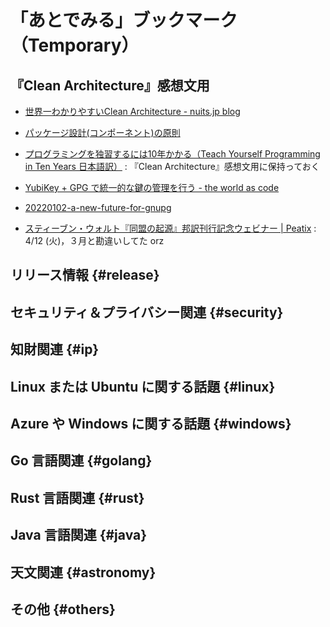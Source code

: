 # 「あとでみる」ブックマーク（Temporary）

## 『Clean Architecture』感想文用

- [世界一わかりやすいClean Architecture - nuits.jp blog](https://www.nuits.jp/entry/easiest-clean-architecture-2019-09)
- [パッケージ設計(コンポーネント)の原則](https://zenn.dev/uesho/articles/c819d53be1d6d9d120e8)
- [プログラミングを独習するには10年かかる（Teach Yourself Programming in Ten Years 日本語訳）](https://www.yamdas.org/column/technique/21-daysj.html) : 『Clean Architecture』感想文用に保持っておく

- [YubiKey + GPG で統一的な鍵の管理を行う - the world as code](https://chroju.dev/blog/yubikey_gpg_with_git_commit_signing_and_ssh)
- [20220102-a-new-future-for-gnupg](https://gnupg.org/blog/20220102-a-new-future-for-gnupg.html)

- [スティーブン・ウォルト『同盟の起源』邦訳刊行記念ウェビナー | Peatix](http://origins-of-alliances20220412.peatix.com) : 4/12 (火)，３月と勘違いしてた orz


## リリース情報 {#release}


## セキュリティ＆プライバシー関連 {#security}


## 知財関連 {#ip}


## Linux または Ubuntu に関する話題 {#linux}


## Azure や Windows に関する話題 {#windows}


## Go 言語関連 {#golang}


## Rust 言語関連 {#rust}


## Java  言語関連 {#java}


## 天文関連 {#astronomy}


## その他 {#others}


<!-- eof -->
